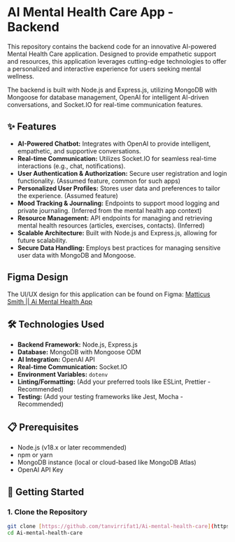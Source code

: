 # AI Mental Health Care App - Backend

This repository contains the backend code for an innovative AI-powered Mental Health Care application. Designed to provide empathetic support and resources, this application leverages cutting-edge technologies to offer a personalized and interactive experience for users seeking mental wellness.

The backend is built with Node.js and Express.js, utilizing MongoDB with Mongoose for database management, OpenAI for intelligent AI-driven conversations, and Socket.IO for real-time communication features.

## ✨ Features

- **AI-Powered Chatbot:** Integrates with OpenAI to provide intelligent, empathetic, and supportive conversations.
- **Real-time Communication:** Utilizes Socket.IO for seamless real-time interactions (e.g., chat, notifications).
- **User Authentication & Authorization:** Secure user registration and login functionality. (Assumed feature, common for such apps)
- **Personalized User Profiles:** Stores user data and preferences to tailor the experience. (Assumed feature)
- **Mood Tracking & Journaling:** Endpoints to support mood logging and private journaling. (Inferred from the mental health app context)
- **Resource Management:** API endpoints for managing and retrieving mental health resources (articles, exercises, contacts). (Inferred)
- **Scalable Architecture:** Built with Node.js and Express.js, allowing for future scalability.
- **Secure Data Handling:** Employs best practices for managing sensitive user data with MongoDB and Mongoose.

## Figma Design

The UI/UX design for this application can be found on Figma:
[Matticus Smith || Ai Mental Health App](https://www.figma.com/design/IT5RcH3OQ2ccHIx2plCATD/matticus_smith-%7C%7C-Ai-Mental-Health-App?node-id=1-3&p=f&t=dsnNSCym5D3k3y6r-0)

## 🛠️ Technologies Used

- **Backend Framework:** Node.js, Express.js
- **Database:** MongoDB with Mongoose ODM
- **AI Integration:** OpenAI API
- **Real-time Communication:** Socket.IO
- **Environment Variables:** `dotenv`
- **Linting/Formatting:** (Add your preferred tools like ESLint, Prettier - Recommended)
- **Testing:** (Add your testing frameworks like Jest, Mocha - Recommended)

## 📋 Prerequisites

- Node.js (v18.x or later recommended)
- npm or yarn
- MongoDB instance (local or cloud-based like MongoDB Atlas)
- OpenAI API Key

## 🚀 Getting Started

### 1. Clone the Repository

```bash
git clone [https://github.com/tanvirrifat1/Ai-mental-health-care](https://github.com/tanvirrifat1/Ai-mental-health-care)
cd Ai-mental-health-care
```
